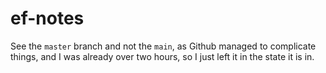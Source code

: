 # ef-notes
See the `master` branch and not the `main`, as Github managed to complicate things, and I was already over two hours, so I just left it in the state it is in.
